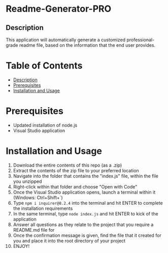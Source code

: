 # Readme-Generator-PRO

## Description
This application will automatically generate a customized professional-grade readme file, based on the information that the end user provides.

# Table of Contents
- [Description](#description)
- [Prerequisites](#prerequisites)
- [Installation and Usage](#installation-and-usage)

# Prerequisites
- Updated installation of node.js
- Visual Studio application

# Installation and Usage
1. Download the entire contents of this repo (as a .zip)
2. Extract the contents of the zip file to your preferred location
3. Navigate into the folder that contains the "index.js" file, within the file you unzipped
4. Right-click within that folder and choose "Open with Code"
4. Once the Visual Studio application opens, launch a terminal within it (Windows: Ctrl+Shift+`)
5. Type `npm i inquirer@8.2.4` into the terminal and hit ENTER to complete the installation requirements
6. In the same terminal, type `node index.js` and hit ENTER to kick of the application
7. Answer all questions as they relate to the project that you require a README.md file for
8. Once the confirmation message is given, find the file that it created for you and place it into the root directory of your project
9. ENJOY!
